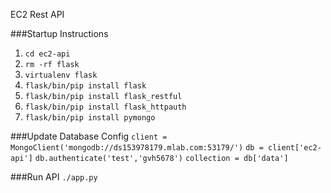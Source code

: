 EC2 Rest API

###Startup Instructions
01. ```cd ec2-api```
02. ```rm -rf flask```
03. ```virtualenv flask```
04. ```flask/bin/pip install flask```
05. ```flask/bin/pip install flask_restful```
06. ```flask/bin/pip install flask_httpauth```
07. ```flask/bin/pip install pymongo```

###Update Database Config
```client = MongoClient('mongodb://ds153978179.mlab.com:53179/')```
```db = client['ec2-api']```
```db.authenticate('test','gvh5678')```
```collection = db['data']```

###Run API
```./app.py```